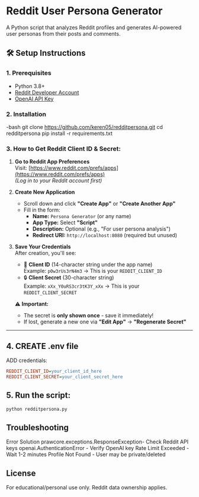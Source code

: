 # Reddit User Persona Generator 

A Python script that analyzes Reddit profiles and generates AI-powered user personas from their posts and comments.

## 🛠️ Setup Instructions

### 1. Prerequisites
- Python 3.8+
- [Reddit Developer Account](https://www.reddit.com/prefs/apps)
- [OpenAI API Key](https://platform.openai.com/api-keys)

### 2. Installation
-bash
git clone https://github.com/keren05/redditpersona.git
cd redditpersona
pip install -r requirements.txt

### 3. How to Get Reddit Client ID & Secret:

1. **Go to Reddit App Preferences**  
   Visit: [https://www.reddit.com/prefs/apps](https://www.reddit.com/prefs/apps)  
   *(Log in to your Reddit account first)*

2. **Create New Application**  
   - Scroll down and click **"Create App"** or **"Create Another App"**  
   - Fill in the form:
     - **Name:** `Persona Generator` (or any name)
     - **App Type:** Select **"Script"**
     - **Description:** Optional (e.g., "For user persona analysis")
     - **Redirect URI:** `http://localhost:8080` (required but unused)

3. **Save Your Credentials**  
   After creation, you'll see:
   - 🔑 **Client ID** (14-character string under the app name)  
     Example: `p0w3rUs3rN4m3` → This is your `REDDIT_CLIENT_ID`
   - 🔒 **Client Secret** (30-character string)  
     Example: `xXx_Y0uRS3cr3tK3Y_xXx` → This is your `REDDIT_CLIENT_SECRET`

   ⚠️ **Important:**  
   - The secret is **only shown once** - save it immediately!  
   - If lost, generate a new one via **"Edit App"** → **"Regenerate Secret"**

---

## 4.  CREATE .env file
ADD credentials:
   ```ini
   REDDIT_CLIENT_ID=your_client_id_here
   REDDIT_CLIENT_SECRET=your_client_secret_here
```
## 5. Run the script:

```bash
python redditpersona.py
```

## Troubleshooting
Error                                	  Solution
prawcore.exceptions.ResponseException- Check Reddit API keys
openai.AuthenticationError	         - Verify OpenAI key
Rate Limit Exceeded	                 - Wait 1-2 minutes
Profile Not Found	                   - User may be private/deleted




## License
For educational/personal use only. Reddit data ownership applies.

